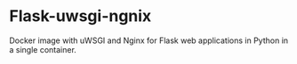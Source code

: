 # Flask-uwsgi-ngnix
Docker image with uWSGI and Nginx for Flask web applications in Python  in a single container.
